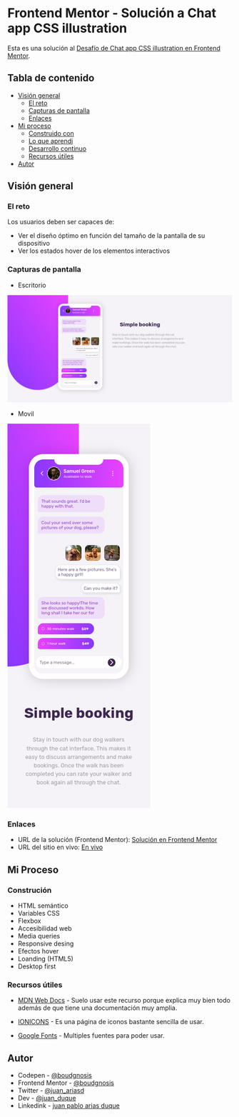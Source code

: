 # Frontend Mentor - Solución a Chat app CSS illustration

Esta es una solución al [Desafío de Chat app CSS illustration en Frontend Mentor](https://www.frontendmentor.io/challenges/chat-app-css-illustration-O5auMkFqY).

## Tabla de contenido

- [Visión general](#visión-general)
  - [El reto](#el-reto)
  - [Capturas de pantalla](#capturas-de-pantalla)
  - [Enlaces](#enlaces)
- [Mi proceso](#mi-proceso)
  - [Construido con](#construción)
  - [Lo que aprendi](#lo-que-aprendi)
  - [Desarrollo continuo](#desarrollo-continuo)
  - [Recursos útiles](#recursos-útiles)
- [Autor](#autor)

## Visión general

### El reto

Los usuarios deben ser capaces de:

- Ver el diseño óptimo en función del tamaño de la pantalla de su dispositivo
- Ver los estados hover de los elementos interactivos

### Capturas de pantalla

- Escritorio

![Es una landing page](./desktop.png)

- Movil

![Es una landing page](./mobile.png)

### Enlaces

- URL de la solución (Frontend Mentor): [Solución en Frontend Mentor](https://www.frontendmentor.io/solutions/accessibility-flexbox-responsive-transitions-K7J2nLziI5)
- URL del sitio en vivo: [En vivo](https://boudgnosis.github.io/fylo-landing-page/)

## Mi Proceso

### Construción

- HTML semántico
- Variables CSS
- Flexbox
- Accesibilidad web
- Media queries
- Responsive desing
- Efectos hover
- Loanding (HTML5)
- Desktop first

### Recursos útiles

- [MDN Web Docs](https://developer.mozilla.org/es/) - Suelo usar este recurso porque explica muy bien todo además de que tiene una documentación muy amplia.

- [IONICONS](https://ionic.io/ionicons) - Es una página de iconos bastante sencilla de usar.

- [Google Fonts](https://fonts.google.com/) - Multiples fuentes para poder usar.

## Autor

- Codepen - [@boudgnosis](https://codepen.io/boudgnosis)
- Frontend Mentor - [@boudgnosis](https://www.frontendmentor.io/profile/boudgnosis)
- Twitter - [@juan_ariasd](https://twitter.com/juan_ariasd)
- Dev - [@juan_duque](https://dev.to/juan_duque)
- Linkedink - [juan pablo arias duque](https://www.linkedin.com/in/jpariasduque/)
